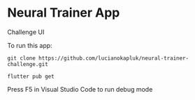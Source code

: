 # Neural Trainer App

Challenge UI

To run this app:
```
git clone https://github.com/lucianokapluk/neural-trainer-challenge.git
```
```
flutter pub get
```
Press F5 in Visual Studio Code to run debug mode

